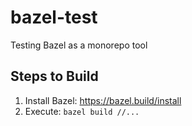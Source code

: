 # bazel-test

Testing Bazel as a monorepo tool

## Steps to Build

1. Install Bazel: https://bazel.build/install
2. Execute: `bazel build //...`
